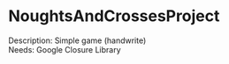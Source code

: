 NoughtsAndCrossesProject
========================

Description: Simple game (handwrite)  
Needs: Google Closure Library
